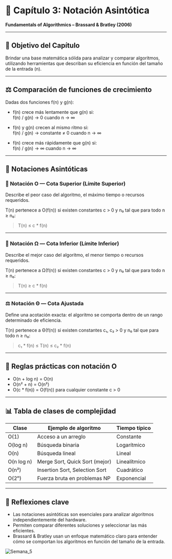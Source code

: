 # 📘 Capítulo 3: Notación Asintótica
**Fundamentals of Algorithmics – Brassard & Bratley (2006)**

---

## 🎯 Objetivo del Capítulo

Brindar una base matemática sólida para analizar y comparar algoritmos, utilizando herramientas que describan su eficiencia en función del tamaño de la entrada (n).

---

## ⚖️ Comparación de funciones de crecimiento

Dadas dos funciones f(n) y g(n):

- f(n) crece más lentamente que g(n) si:  
  f(n) / g(n) → 0 cuando n → ∞

- f(n) y g(n) crecen al mismo ritmo si:  
  f(n) / g(n) → constante ≠ 0 cuando n → ∞

- f(n) crece más rápidamente que g(n) si:  
  f(n) / g(n) → ∞ cuando n → ∞

---

## 📌 Notaciones Asintóticas

### 🔹 Notación O — Cota Superior (Límite Superior)

Describe el peor caso del algoritmo, el máximo tiempo o recursos requeridos.

T(n) pertenece a O(f(n)) si existen constantes c > 0 y n₀ tal que para todo n ≥ n₀:

> T(n) ≤ c * f(n)

---

### 🔸 Notación Ω — Cota Inferior (Límite Inferior)

Describe el mejor caso del algoritmo, el menor tiempo o recursos requeridos.

T(n) pertenece a Ω(f(n)) si existen constantes c > 0 y n₀ tal que para todo n ≥ n₀:

> T(n) ≥ c * f(n)

---

### ⚖️ Notación Θ — Cota Ajustada

Define una acotación exacta: el algoritmo se comporta dentro de un rango determinado de eficiencia.

T(n) pertenece a Θ(f(n)) si existen constantes c₁, c₂ > 0 y n₀ tal que para todo n ≥ n₀:

> c₁ * f(n) ≤ T(n) ≤ c₂ * f(n)

---

## 🧠 Reglas prácticas con notación O

- O(n + log n) = O(n)
- O(n² + n) = O(n²)
- O(c * f(n)) = O(f(n)) para cualquier constante c > 0

---

## 📊 Tabla de clases de complejidad

| Clase        | Ejemplo de algoritmo             | Tiempo típico    |
|--------------|----------------------------------|------------------|
| O(1)         | Acceso a un arreglo              | Constante        |
| O(log n)     | Búsqueda binaria                 | Logarítmico      |
| O(n)         | Búsqueda lineal                  | Lineal           |
| O(n log n)   | Merge Sort, Quick Sort (mejor)   | Linealítmico     |
| O(n²)        | Insertion Sort, Selection Sort   | Cuadrático       |
| O(2ⁿ)        | Fuerza bruta en problemas NP     | Exponencial      |

---

## 🧠 Reflexiones clave

- Las notaciones asintóticas son esenciales para analizar algoritmos independientemente del hardware.
- Permiten comparar diferentes soluciones y seleccionar las más eficientes.
- Brassard & Bratley usan un enfoque matemático claro para entender cómo se comportan los algoritmos en función del tamaño de la entrada.

![Semana_5](https://github.com/user-attachments/assets/9ede631b-6185-4e12-ba9a-a34e5932d558)

